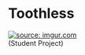 # Toothless
<a href="https://imgur.com/qxTU0HQ"><img src="https://i.imgur.com/qxTU0HQ.png" title="source: imgur.com" /></a><br/>
(Student Project)


